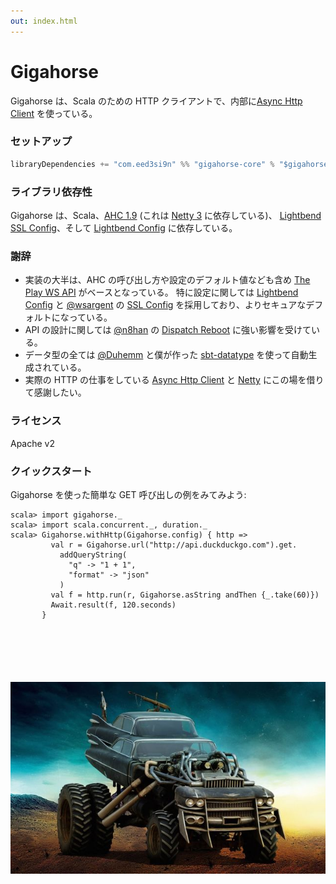 ```yaml
---
out: index.html
---
```


  [AHC]: https://github.com/AsyncHttpClient/async-http-client/tree/1.9.x
  [netty]: http://netty.io
  [sslconfig]: https://github.com/typesafehub/ssl-config
  [config]: https://github.com/typesafehub/config
  [ws]: https://www.playframework.com/documentation/2.5.x/ScalaWS
  [dispatch]: http://dispatch.databinder.net/Dispatch.html
  [datatype]: http://www.scala-sbt.org/0.13/docs/Datatype.html
  [@wsargent]: https://github.com/wsargent
  [@n8han]: https://github.com/n8han
  [@Duhemm]: https://github.com/Duhemm

Gigahorse
=========

Gigahorse は、Scala のための HTTP クライアントで、内部に[Async Http Client][AHC] を使っている。

### セットアップ

```scala
libraryDependencies += "com.eed3si9n" %% "gigahorse-core" % "$gigahorse_version$"
```

### ライブラリ依存性

Gigahorse は、Scala、[AHC 1.9][AHC] (これは [Netty 3][netty] に依存している)、
[Lightbend SSL Config][sslconfig]、そして [Lightbend Config][config] に依存している。

### 謝辞

- 実装の大半は、AHC の呼び出し方や設定のデフォルト値なども含め [The Play WS API][ws] がベースとなっている。
  特に設定に関しては [Lightbend Config][config] と [@wsargent][@wsargent] の [SSL Config][sslconfig]
  を採用しており、よりセキュアなデフォルトになっている。
- API の設計に関しては [@n8han][@n8han] の [Dispatch Reboot][dispatch] に強い影響を受けている。
- データ型の全ては [@Duhemm][@Duhemm] と僕が作った [sbt-datatype][datatype] を使って自動生成されている。
- 実際の HTTP の仕事をしている [Async Http Client][AHC] と [Netty][netty] にこの場を借りて感謝したい。

### ライセンス

Apache v2

### クイックスタート

Gigahorse を使った簡単な GET 呼び出しの例をみてみよう:

```console
scala> import gigahorse._
scala> import scala.concurrent._, duration._
scala> Gigahorse.withHttp(Gigahorse.config) { http =>
         val r = Gigahorse.url("http://api.duckduckgo.com").get.
           addQueryString(
             "q" -> "1 + 1",
             "format" -> "json"
           )
         val f = http.run(r, Gigahorse.asString andThen {_.take(60)})
         Await.result(f, 120.seconds)
       }
```

<div style="margin: 100px"></div>

![Gigahorse](../files/gigahorse.jpg)
